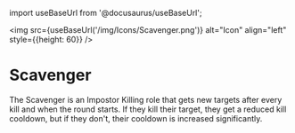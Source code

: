 import useBaseUrl from '@docusaurus/useBaseUrl';

<img src={useBaseUrl('/img/Icons/Scavenger.png')} alt="Icon" align="left" style={{height: 60}} />
# Scavenger

The Scavenger is an Impostor Killing role that gets new targets after every kill and when the round starts. If they kill their target, they get a reduced kill cooldown, but if they don't, their cooldown is increased significantly.

